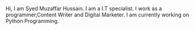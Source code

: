 Hi, I am Syed Muzaffar Hussain.
I am a I.T specialist.
I work as a programmer,Content Writer and Digital Marketer.
I am currently working on Python Programming.
